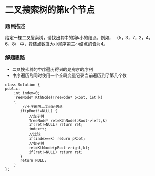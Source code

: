 ﻿# 二叉搜索树的第k个节点
### 题目描述
给定一棵二叉搜索树，请找出其中的第k小的结点。例如， （5，3，7，2，4，6，8）    中，按结点数值大小顺序第三小结点的值为4。

### 解题思路
* 二叉搜索树的中序遍历得到的是有序的序列
* 中序遍历的同时使用一个全局变量记录当前遍历到了第几个数

```
class Solution {
public:
    int index=0;
    TreeNode* KthNode(TreeNode* pRoot, int k)
    {
        //中序遍历二叉树的思想
       if(pRoot!=NULL) {
           //左子树
           TreeNode* ret=KthNode(pRoot->left,k);
           if(ret!=NULL) return ret;
           index++;
           //比较
           if(index==k) return pRoot;
           //右子树
           ret=KthNode(pRoot->right,k);
           if(ret!=NULL) return ret;
       }
       return NULL;
    }
};
```


